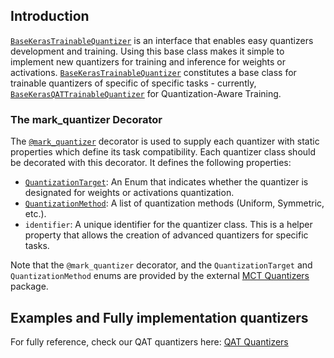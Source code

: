 ## Introduction

[`BaseKerasTrainableQuantizer`](base_keras_quantizer.py) is an interface that enables easy quantizers development and training. 
Using this base class makes it simple to implement new quantizers for training and inference for weights or activations.
[`BaseKerasTrainableQuantizer`](base_keras_quantizer.py) constitutes a base class for trainable quantizers of specific of specific tasks - currently, [`BaseKerasQATTrainableQuantizer`](../../qat/keras/quantizer/base_keras_qat_quantizer.py) for Quantization-Aware Training.

### The mark_quantizer Decorator

The [`@mark_quantizer`](https://github.com/sony/mct_quantizers/blob/main/mct_quantizers/common/base_inferable_quantizer.py) decorator is used to supply each quantizer with static properties which define its task compatibility. Each quantizer class should be decorated with this decorator. It defines the following properties:
 - [`QuantizationTarget`](https://github.com/sony/mct_quantizers/blob/main/mct_quantizers/common/base_inferable_quantizer.py): An Enum that indicates whether the quantizer is designated for weights or activations quantization.
 - [`QuantizationMethod`](https://github.com/sony/mct_quantizers/blob/main/mct_quantizers/common/quant_info.py): A list of quantization methods (Uniform, Symmetric, etc.).
 - `identifier`: A unique identifier for the quantizer class. This is a helper property that allows the creation of advanced quantizers for specific tasks.

Note that the `@mark_quantizer` decorator, and the `QuantizationTarget` and `QuantizationMethod` enums are provided by the external [MCT Quantizers](https://github.com/sony/mct_quantizers/) package.

## Examples and Fully implementation quantizers
For fully reference, check our QAT quantizers here:
[QAT Quantizers](../../qat/keras/README.md)
